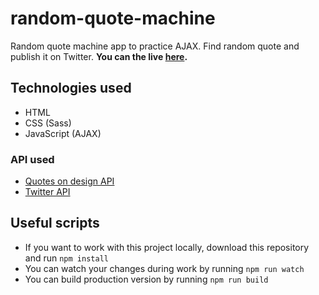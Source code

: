 # random-quote-machine
Random quote machine app to practice AJAX. Find random quote and publish it on Twitter.
**You can the live [here](https://galdranorn.github.io/random-quote-machine/).**

## Technologies used
  - HTML
  - CSS (Sass)
  - JavaScript (AJAX)

### API used  
  - [Quotes on design API](https://quotesondesign.com/api-v4-0/)
  - [Twitter API](https://developer.twitter.com/en/docs.html)

## Useful scripts
  - If you want to work with this project locally, download this repository and run `npm install`
  - You can watch your changes during work by running `npm run watch`
  - You can build production version by running `npm run build`
